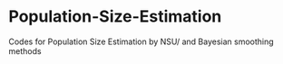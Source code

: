 # Population-Size-Estimation
Codes for Population Size Estimation by NSU/ and Bayesian smoothing methods
